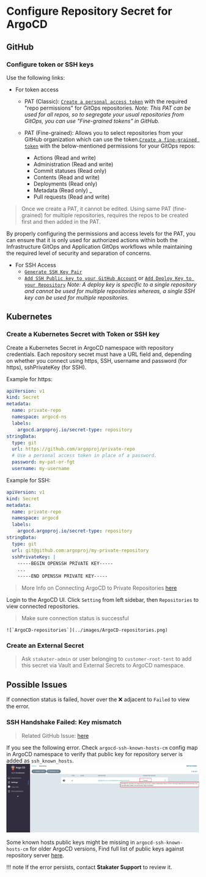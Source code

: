 # Configure Repository Secret for ArgoCD

## GitHub

### Configure token or SSH keys

Use the following links:

- For token access
    - PAT (Classic): [`Create a personal access token`](https://docs.github.com/en/enterprise-server@3.4/authentication/keeping-your-account-and-data-secure/creating-a-personal-access-token) with the required "repo permissions" for GitOps repositories. *Note: This PAT can be used for all repos, so to segregate your usual repositories from GitOps, you can use "Fine-grained tokens" in GitHub.*
    - PAT (Fine-grained): Allows you to select repositories from your GitHub organization which can use the token.[`Create a fine-grained token`](https://github.blog/2022-10-18-introducing-fine-grained-personal-access-tokens-for-github/)
     with the below-mentioned permissions for your GitOps repos:

        - Actions (Read and write)
        - Administration (Read and write)
        - Commit statuses (Read only)
        - Contents (Read and write)
        - Deployments (Read only)
        - Metadata (Read only) _
        - Pull requests (Read and write)

> Once we create a PAT, it cannot be edited. Using same PAT (fine-grained) for multiple repositories, requires the repos to be created first and then added in the PAT.

By properly configuring the permissions and access levels for the PAT, you can ensure that it is only used for authorized actions within both the Infrastructure GitOps and Application GitOps workflows while maintaining the required level of security and separation of concerns.

- For SSH Access
    - [`Generate SSH Key Pair`](https://docs.github.com/en/authentication/connecting-to-github-with-ssh/generating-a-new-ssh-key-and-adding-it-to-the-ssh-agent#generating-a-new-ssh-key)
    - [`Add SSH Public key to your GitHub Account`](https://docs.github.com/en/authentication/connecting-to-github-with-ssh/adding-a-new-ssh-key-to-your-github-account) or [`Add Deploy Key to your Repository`](https://docs.github.com/en/authentication/connecting-to-github-with-ssh/managing-deploy-keys#deploy-keys)
*Note: A deploy key is specific to a single repository and cannot be used for multiple repositories whereas, a single SSH key can be used for multiple repositories.*

## Kubernetes

### Create a Kubernetes Secret with Token or SSH key

Create a Kubernetes Secret in ArgoCD namespace with repository credentials. Each repository secret must have a URL field and, depending on whether you connect using https, SSH, username and password (for https), sshPrivateKey (for SSH).

Example for https:

```yaml
apiVersion: v1
kind: Secret
metadata:
  name: private-repo
  namespace: argocd-ns
  labels:
    argocd.argoproj.io/secret-type: repository
stringData:
  type: git
  url: https://github.com/argoproj/private-repo
  # Use a personal access token in place of a password.
  password: my-pat-or-fgt
  username: my-username
```

Example for SSH:

```yaml
apiVersion: v1
kind: Secret
metadata:
  name: private-repo
  namespace: argocd
  labels:
    argocd.argoproj.io/secret-type: repository
stringData:
  type: git
  url: git@github.com:argoproj/my-private-repository
  sshPrivateKey: |
    -----BEGIN OPENSSH PRIVATE KEY-----
    ...
    -----END OPENSSH PRIVATE KEY-----
```

> More Info on Connecting ArgoCD to Private Repositories [here](https://argo-cd.readthedocs.io/en/stable/operator-manual/declarative-setup/#repositories)

Login to the ArgoCD UI. Click `Setting` from left sidebar, then `Repositories` to view connected repositories.
> Make sure connection status is successful

    ![`ArgoCD-repositories`](../images/ArgoCD-repositories.png)

### Create an External Secret

> Ask `stakater-admin` or user belonging to `customer-root-tent` to add this secret via Vault and External Secrets to ArgoCD namespace.

## Possible Issues

If connection status is failed, hover over the ❌ adjacent to `Failed` to view the error.

### SSH Handshake Failed: Key mismatch

> Related GitHub Issue: [here](https://github.com/argoproj/argo-cd/issues/7723)

If you see the following error. Check `argocd-ssh-known-hosts-cm` config map in ArgoCD namespace to verify that public key for repository server is added as `ssh_known_hosts`.
![`ArgoCD-repo-connection-ssh-issue`](../images/ArgoCD-repo-connection-ssh-issue.png)

Some known hosts public keys might be missing in `argocd-ssh-known-hosts-cm` for older ArgoCD versions, Find full list of public keys against repository server [here](https://argo-cd.readthedocs.io/en/stable/operator-manual/declarative-setup/#ssh-known-host-public-keys).

!!! note
    If the error persists, contact **Stakater Support** to review it.
